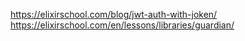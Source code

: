 https://elixirschool.com/blog/jwt-auth-with-joken/
https://elixirschool.com/en/lessons/libraries/guardian/
